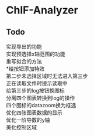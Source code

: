 # ChlF-Analyzer
## Todo
实现导出的功能<br>
实现预选择x轴范围的功能<br>
重写拟合的方法<br>
\*给按钮添加特效<br>
第二步未选择区域时无法进入第三步<br>
正在读取文件时提示读取中<br>
给第三步的log按钮换图标<br>
分离四个图表转换到log的操作<br>
四个图标的datazoom换为框选<br>
优化四张图表数据的显示<br>
优化一阶导数的y轴<br>
美化控制区域<br>
